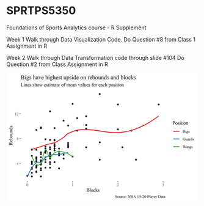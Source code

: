 # SPRTPS5350
Foundations of Sports Analytics course - R Supplement

Week 1
Walk through Data Visualization Code. 
Do Question #8 from Class 1 Assignment in R

Week 2
Walk through Data Transformation code through slide #104
Do Question #2 from Class Assignment in R


![Data Viz from Week 1](https://github.com/joshorenstein/SPRTPS5350/blob/main/images/NBA_Rebounds_and_Blocks.png)
